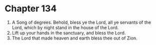 # Chapter 134

1. A Song of degrees. Behold, bless ye the Lord, all ye servants of the Lord, which by night stand in the house of the Lord.
2. Lift up your hands in the sanctuary, and bless the Lord.
3. The Lord that made heaven and earth bless thee out of Zion.

